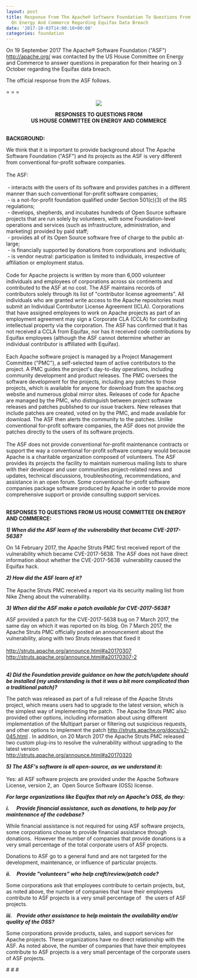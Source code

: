 ```yaml
---
layout: post
title: Response From The Apache® Software Foundation To Questions From US House Committee
  On Energy And Commerce Regarding Equifax Data Breach
date: '2017-10-03T14:00:10+00:00'
categories: foundation
---
```

<p>On 19 September 2017 The Apache® Software Foundation (&quot;ASF&quot;) <a href="http://apache.org/">http://apache.org/</a> was contacted by the US House Committee on Energy and Commerce to answer questions in preparation for their hearing on 3 October regarding the Equifax data breach. </p> 
  <p>The official response from the ASF follows.</p> 
  <p>= = =</p> 
  <p style="text-align: center;"><img src="https://blogs.apache.org/foundation/mediaresource/94cb81dc-c86e-4310-82d3-8c22df8736af" /> </p> 
  <p> </p> 
  <div style="text-align: center;"><strong>RESPONSES TO QUESTIONS FROM<br /></strong><strong> 
      <div style="display: inline !important;"> 
        <p style="display: inline !important;"><strong>US HOUSE COMMITTEE ON ENERGY AND COMMERCE<br /><br /></strong></p> 
      </div></strong></div> 
  <p style="display: inline !important;"> </p> 
  <div> 
    <p style="text-align: left;"><strong>BACKGROUND:</strong></p> 
  </div> 
  <div>We think that it is important to provide background about The Apache Software Foundation (&quot;ASF&quot;) and its projects as the ASF is very different from conventional for-profit software companies.</div> 
  <div><br /></div> 
  <div>The ASF:</div> 
  <div><br /></div> 
  <div>&nbsp;- interacts with the users of its software and provides patches in a different manner than such conventional for-profit software companies;</div> 
  <div>&nbsp;- is a not-for-profit foundation qualified under Section 501(c)(3) of the IRS regulations;</div> 
  <div>&nbsp;- develops, shepherds, and incubates hundreds of Open Source software projects that are run solely by volunteers, with some Foundation-level operations and services (such as infrastructure, administration, and marketing) provided by paid staff;</div> 
  <div>&nbsp;- provides all of its Open Source software free of charge to the public at-large;</div> 
  <div>&nbsp;- is financially supported by donations from corporations and &nbsp;individuals;&nbsp;</div> 
  <div>&nbsp;- is vendor neutral: participation is limited to individuals, irrespective of affiliation or employment status.</div> 
  <div><br /></div> 
  <div>Code for Apache projects is written by more than 6,000 volunteer individuals and employees of corporations across six continents and contributed to the ASF at no cost. The ASF maintains records of contributors solely through its list of &quot;contributor license agreements&quot;. All individuals who are granted write access to the Apache repositories must submit an Individual Contributor License Agreement (ICLA). Corporations that have assigned employees to work on Apache projects as part of an employment agreement may sign a Corporate CLA (CCLA) for contributing intellectual property via the corporation. The ASF has confirmed that it has not received a CCLA from Equifax, nor has it received code contributions by Equifax employees (although the ASF cannot determine whether an individual contributor is affiliated with Equifax).</div> 
  <div><br /></div> 
  <div>Each Apache software project is managed by a Project Management Committee (&quot;PMC&quot;), a self-selected team of active contributors to the project. A PMC guides the project's day-to-day operations, including community development and product releases. The PMC oversees the software development for the projects, including any patches to those projects, which is available for anyone for download from the apache.org website and numerous global mirror sites. Releases of code for Apache</div> 
  <div>are managed by the PMC, who distinguish between project software releases and patches published to our issue trackers. New releases that include patches are created, voted on by the PMC, and made available for download. The ASF then alerts the community to the patches. Unlike conventional for-profit software companies, the ASF does not provide the patches directly to the users of its software projects.</div> 
  <div><br /></div> 
  <div>The ASF does not provide conventional for-profit maintenance contracts or support the way a conventional for-profit software company would because Apache is a charitable organization composed of volunteers. The ASF provides its projects the facility to maintain numerous mailing lists to share with their developer and user communities project-related news and updates, technical discussions, troubleshooting, recommendations, and assistance in an open forum. Some conventional for-profit software companies package software produced by Apache in order to provide more comprehensive support or provide consulting support services.<br /><br /></div> 
  <div> 
    <p><strong>RESPONSES TO QUESTIONS FROM US HOUSE COMMITTEE ON ENERGY AND COMMERCE:</strong></p> 
  </div> 
  <div><strong><em>1) When did the ASF learn of the vulnerability that became CVE-2017-5638?</em></strong> </div> 
  <div> 
    <p>On 14 February 2017, the Apache Struts PMC first received report of the vulnerability which became CVE-2017-5638. The ASF does not have direct information about whether the CVE-2017-5638 &nbsp;vulnerability caused the Equifax hack.</p> 
  </div> 
  <div> </div> 
  <div><strong><em>2) How did the ASF learn of it?</em></strong></div> 
  <div><br /></div> 
  <div>The Apache Struts PMC received a report via its security mailing list from Nike Zheng about the vulnerability.&nbsp;</div> 
  <div> 
    <p><strong><em>3) When did the ASF make a patch available for CVE-2017-5638?</em></strong></p> 
  </div> 
  <div> </div> 
  <div>ASF provided a patch for the CVE-2017-5638 bug on 7 March 2017, the same day on which it was reported on its blog. On 7 March 2017, the Apache Struts PMC officially posted an announcement about the vulnerability, along with two Struts releases that fixed it</div> 
  <div><br /></div> 
  <div><a href="http://struts.apache.org/announce.html#a20170307">http://struts.apache.org/announce.html#a20170307</a></div> 
  <div><a href="http://struts.apache.org/announce.html#a20170307-2">http://struts.apache.org/announce.html#a20170307-2</a></div> 
  <div><br /></div> 
  <div> 
    <p><strong><em>4) Did the Foundation provide guidance on how the patch/update should be installed (my understanding is that it was a bit more complicated than a traditional patch)?</em></strong></p> 
    <p>The patch was released as part of a full release of the Apache Struts project, which means users had to upgrade to the latest version, which is the simplest way of implementing the patch. &nbsp;The Apache Struts PMC also provided other options, including information about using different implementation of the Multipart parser or filtering out suspicious requests, and other options to implement the patch <a href="http://struts.apache.org/docs/s2-045.html">http://struts.apache.org/docs/s2-045.html</a> . In addition, on 20 March 2017 the Apache Struts PMC released two custom plug-ins to resolve the vulnerability without upgrading to the latest version&nbsp;<br /><a href="http://struts.apache.org/announce.html#a20170320">http://struts.apache.org/announce.html#a20170320</a></p> 
  </div> 
  <div> </div> 
  <div><strong><em>5) The ASF's software is all open-source, as we understand it:</em></strong></div> 
  <div><br /></div> 
  <div>Yes: all ASF software projects are provided under the Apache Software License, version 2, an &nbsp;Open Source Software (OSS) license.</div> 
  <div> </div> 
  <p> </p> 
  <div> 
    <p><strong><em>For large organizations like Equifax that rely on Apache’s OSS, do they:</em></strong></p> 
  </div> 
  <div> </div> 
  <div><strong><em>i. &nbsp; &nbsp; &nbsp;Provide financial assistance, such as donations, to help&nbsp;</em></strong><strong><em>pay for maintenance of the codebase?</em></strong></div> 
  <div> </div> 
  <p> </p> 
  <div> 
    <p>While financial assistance is not required for using ASF software projects, some corporations choose to provide financial assistance through donations. &nbsp;However the number of companies that provide donations is a very small percentage of the total corporate users of ASF projects.</p> 
  </div> 
  <div>Donations to ASF go to a general fund and are not targeted for the development, maintenance, or influence of particular projects.</div> 
  <div> </div> 
  <p> </p> 
  <div> 
    <p><strong><em>ii. &nbsp; &nbsp; Provide &quot;volunteers&quot; who help craft/review/patch code?</em></strong></p> 
  </div> 
  <div> </div> 
  <div>Some corporations ask that employees contribute to certain projects, but, as noted above, the number of companies that have their employees contribute to ASF projects is a very small percentage of &nbsp; the users of ASF projects.</div> 
  <div> </div> 
  <p> </p> 
  <div> 
    <p><strong><em>iii. &nbsp; &nbsp;Provide other assistance to help maintain the&nbsp;</em></strong><strong><em>availability and/or quality of the OSS?</em></strong></p> 
  </div> 
  <p> </p> 
  <div> 
    <p>Some corporations provide products, sales, and support services for Apache projects. These organizations have no direct relationship with the ASF. As noted above, the number of companies that have their employees contribute to ASF projects is a very small percentage of the corporate users of ASF projects.</p> 
  </div> 
  <div># # #</div>
